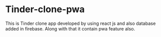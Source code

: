 # Tinder-clone-pwa
This is Tinder clone app developed by using react js and also database added in firebase.
Along with that it contain pwa feature also.
